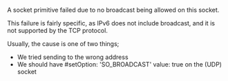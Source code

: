 A socket primitive failed due to no broadcast being allowed on this socket.

This failure is fairly specific, as IPv6 does not include broadcast, and it is not supported by the TCP protocol.

Usually, the cause is one of two things;
- We tried sending to the wrong address
- We should have #setOption: 'SO_BROADCAST' value: true on the (UDP) socket